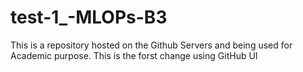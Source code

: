 # test-1_-MLOPs-B3
This is a repository hosted on the Github Servers and being used for Academic purpose.
This is the forst change using GitHub UI
